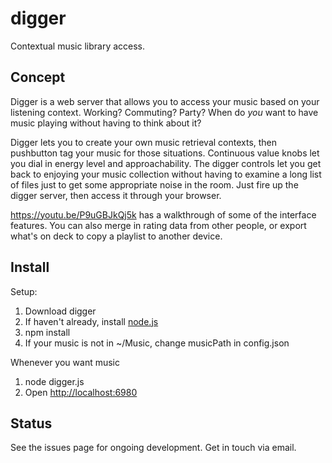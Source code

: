 # digger
Contextual music library access.

## Concept

Digger is a web server that allows you to access your music based on your
listening context.  Working?  Commuting?  Party?  When do *you* want to have
music playing without having to think about it?

Digger lets you to create your own music retrieval contexts, then pushbutton
tag your music for those situations.  Continuous value knobs let you dial in
energy level and approachability.  The digger controls let you get back to
enjoying your music collection without having to examine a long list of
files just to get some appropriate noise in the room.  Just fire up the
digger server, then access it through your browser.

https://youtu.be/P9uGBJkQj5k has a walkthrough of some of the interface
features.  You can also merge in rating data from other people, or export
what's on deck to copy a playlist to another device.


## Install

Setup:
1. Download digger
2. If haven't already, install [node.js](https://nodejs.org/en/download/)
3. npm install
4. If your music is not in ~/Music, change musicPath in config.json

Whenever you want music
1. node digger.js
2. Open [http://localhost:6980](http://localhost:6980)


## Status

See the issues page for ongoing development.  Get in touch via email.


